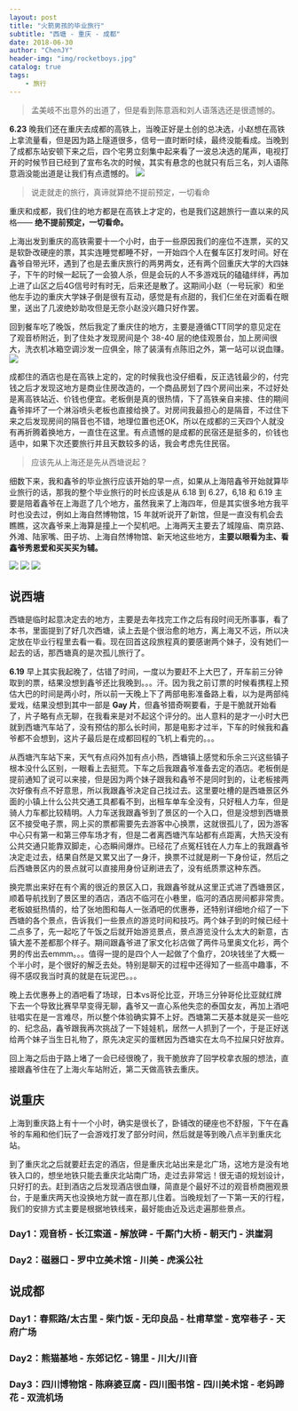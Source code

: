 ```yaml
---
layout: post
title: "火箭男孩的毕业旅行"
subtitle: "西塘 - 重庆 - 成都"
date: 2018-06-30
author: "ChenJY"
header-img: "img/rocketboys.jpg"
catalog: true
tags: 
    - 旅行
---
```


> 孟美岐不出意外的出道了，但是看到陈意涵和刘人语落选还是很遗憾的。

**6.23** 晚我们还在重庆去成都的高铁上，当晚正好是土创的总决选，小赵想在高铁上拿流量看，但是因为路上隧道很多，信号一直时断时续，最终没能看成。当晚到了成都东站安顿下来之后，四个宅男立刻集中起来看了一波总决选的尾声，电视打开的时候节目已经到了宣布名次的时候，其实有悬念的也就只有后三名，刘人语陈意涵没能出道是让我们有点遗憾的。
![](http://o9oomuync.bkt.clouddn.com/biye1.jpg)

> 说走就走的旅行，真谛就算绝不提前预定，一切看命

重庆和成都，我们住的地方都是在高铁上才定的，也是我们这趟旅行一直以来的风格—— **绝不提前预定，一切看命。** 

上海出发到重庆的高铁需要十一个小时，由于一些原因我们的座位不连票，买的又是软卧改硬座的票，其实连睡觉都睡不好，一开始四个人在餐车区打发时间。好在鑫爷自带光环，遇到了也是去重庆旅行的两男两女，还有两个回重庆大学的大四妹子，下午的时候一起玩了一会狼人杀，但是会玩的人不多游戏玩的磕磕绊绊，再加上进了山区之后4G信号时有时无，后来还是散了。这期间小赵（一号玩家）和坐他左手边的重庆大学妹子倒是很有互动，感觉是有点甜的，我们仨坐在对面看在眼里，送出了几波绝妙助攻但是无奈小赵没兴趣只好作罢。

回到餐车吃了晚饭，然后我定了重庆住的地方，主要是遵循CTT同学的意见定在了观音桥附近，到了住处才发现房间是个 38-40 层的绝佳观景台，加上房间很大，洗衣机冰箱空调沙发一应俱全，除了装潢有点陈旧之外，第一站可以说血赚。
![](http://o9oomuync.bkt.clouddn.com/biye2.jpg)

成都住的酒店也是在高铁上定的，定的时候我也没仔细看，反正选钱最少的，付完钱之后才发现这地方是商业住房改造的，一个商品房划了四个房间出来，不过好处是离高铁站近、价钱也便宜。老板倒是真的很热情，下了高铁亲自来接、住的期间鑫爷摔坏了一个淋浴喷头老板也直接给换了。对房间我最担心的是隔音，不过住下来之后发现房间的隔音也不错，地理位置也还OK，所以在成都的三天四个人就没有再折腾着换地方，一直住在这里。有点遗憾的是成都的民宿还是挺多的，价钱也适中，如果下次还要旅行并且天数较多的话，我会考虑先住民宿。

> 应该先从上海还是先从西塘说起？

细数下来，我和鑫爷的毕业旅行应该开始的早一点，如果从上海陪鑫爷开始就算毕业旅行的话，那我的整个毕业旅行的时长应该是从 6.18 到 6.27，6,18 和 6.19 主要是陪着鑫爷在上海逛了几个地方，虽然我来了上海四年，但是其实很多地方我平时也没去过，例如上海自然博物馆，15 年就听说开了新馆，但是一直没有机会去瞧瞧，这次鑫爷来上海算是撞上一个契机吧。上海两天主要去了城隍庙、南京路、外滩、陆家嘴、田子坊、上海自然博物馆、新天地这些地方，**主要以眼看为主、看鑫爷秀恩爱和买买买为辅。**

![](http://o9oomuync.bkt.clouddn.com/biye4.jpg)
![](http://o9oomuync.bkt.clouddn.com/biye5.jpg)
![](http://o9oomuync.bkt.clouddn.com/biye6.jpg)

## 说西塘

西塘是临时起意决定去的地方，主要是去年找完工作之后有段时间无所事事，看了本书，里面提到了好几次西塘，读上去是个很治愈的地方，离上海又不远，所以决定放在毕业行程里去看一看。现在回首这段旅程真的要感谢两个妹子，没有她们一起去的话，那西塘真的是次孤儿旅行了。

**6.19** 早上其实我起晚了，估错了时间，一度以为要赶不上大巴了，开车前三分钟取到的票，结果没想到鑫爷还比我晚到。。。汗。因为我之前订票的时候看携程上预估大巴的时间是两小时，所以前一天晚上下了两部电影准备路上看，以为是两部纯爱戏，结果没想到其中一部是 **Gay 片**，但鑫爷猎奇啊要看，于是干脆就开始看了，片子略有点无聊，在我看来是对不起这个评分的。出人意料的是才一小时大巴就到西塘汽车站了，没有预估的那么长时间，那是电影才过半，下车的时候我和鑫爷都不会想到，这片子最后是在成都回程的飞机上看完的。。。

从西塘汽车站下来，天气有点闷外加有点小热，西塘镇上感觉和乐余三兴这些镇子根本没什么区别，一眼看上去挺荒。下车之后我跟鑫爷准备去定的酒店。老板倒是提前通知了说可以来接，但是因为两个妹子跟我和鑫爷不是同时到的，让老板接两次好像有点不好意思，所以我跟鑫爷决定自己找过去。这里要吐槽的是西塘景区外面的小镇上什么公共交通工具都看不到，出租车单车全没有，只好租人力车，但是骑人力车都比较精明。人力车送我跟鑫爷到了景区的一个入口，但是没想到西塘景区不接受电子票，网上买的票都需要先去游客中心换票，这就很孤儿了，因为游客中心只有第一和第三停车场才有，但是二者离西塘汽车站都有点距离，大热天没有公共交通只能靠双脚走，心态瞬间爆炸。已经花了点冤枉钱在人力车上的我跟鑫爷决定走过去，结果自然是又累又出了一身汗，换票不过就是刷一下身份证，然后之后西塘景区内的景点就可以直接用身份证刷进去了，没有纸质票这种东西。

换完票出来好在有个离的很近的景区入口，我跟鑫爷就从这里正式进了西塘景区，顺着导航找到了景区里的酒店，酒店不临河在小巷里，临河的酒店房间都非常贵。老板娘挺热情的，给了张地图和每人一张酒吧的优惠券，还特别详细地介绍了一下西塘的各个景点，告诉我们一些景点的游览时间和技巧。两个妹子到的时候已经十二点多了，先一起吃了午饭之后就开始游览景点，景点游览没什么太大的新意，古镇大差不差都那个样子。期间跟鑫爷进了家文化衫店做了两件马里奥文化衫，两个男的传出去emmm。。。值得一提的是四个人一起做了个鱼疗，20块钱坐了大概一个半小时，是个很好的解乏去处。特别是聊天的过程中还得知了一些高中趣事，不得不感叹我当时真的就是在玩泥巴。。。

晚上去优惠券上的酒吧看了场球，日本vs哥伦比亚，开场三分钟哥伦比亚就红牌下去一个导致比赛早早变得无聊，鑫爷又一直心系他失恋的泰国女友，再加上酒吧驻唱实在是一言难尽，所以整个体验确实算不上好。西塘第二天基本就是买一些吃的、纪念品，鑫爷跟我再次挑战了一下娃娃机，居然一人抓到了一个，于是正好送给两个妹子当生日礼物了，原先决定买的蛋糕因为西塘实在太鸟不拉屎只好放弃。

回上海之后由于路上堵了一会已经很晚了，我干脆放弃了回学校拿衣服的想法，直接跟鑫爷住在了上海火车站附近，第二天做高铁去重庆。

## 说重庆
上海到重庆路上有十一个小时，确实是很长了，卧铺改的硬座也不舒服，下午在鑫爷的车厢和他们玩了一会游戏打发了部分时间，然后就是等到晚八点半到重庆北站。

到了重庆北之后就要赶去定的酒店，但是重庆北站出来是北广场，这地方是没有地铁入口的，想坐地铁只能去重庆北站南广场，走过去非常远！很无语的规划设计，只好打的去。赶到酒店之后发现酒店很血赚，简直是个最好不过的观音桥商圈观景台，于是重庆两天也没换地方就一直在那儿住着。当晚规划了一下第一天的行程，我们的安排方式主要是根据地铁线来，最好能由近及远走遍那些景点。

### Day1：观音桥 - 长江索道 - 解放碑 - 千厮门大桥 - 朝天门 - 洪崖洞

### Day2：磁器口 - 罗中立美术馆 - 川美 - 虎溪公社

## 说成都

### Day1：春熙路/太古里 - 柴门饭 - 无印良品 - 杜甫草堂 - 宽窄巷子 - 天府广场

### Day2：熊猫基地 - 东郊记忆 - 锦里 - 川大/川音

### Day3：四川博物馆 - 陈麻婆豆腐 - 四川图书馆 - 四川美术馆 - 老妈蹄花 - 双流机场


